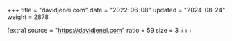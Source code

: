 +++
title = "davidjenei.com"
date = "2022-06-08"
updated = "2024-08-24"
weight = 2878

[extra]
source = "https://davidjenei.com"
ratio = 59
size = 3
+++
